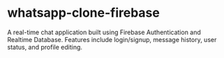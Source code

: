 # whatsapp-clone-firebase
A real-time chat application built using Firebase Authentication and Realtime Database. Features include login/signup, message history, user status, and profile editing.
